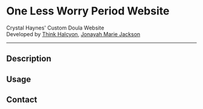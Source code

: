 # One Less Worry Period Website
Crystal Haynes' Custom Doula Website  
Developed by [Think Halcyon](https://www.thinkhalcyon.com), [Jonayah Marie Jackson](https://jonayah.dev)
<!-- hyperlink to websites -->

---

## Description
## Usage
## Contact

